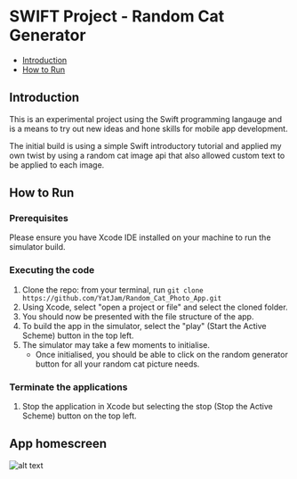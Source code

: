 # SWIFT Project - Random Cat Generator

* [Introduction](#introduction)
* [How to Run](#howtorun)


## Introduction

This is an experimental project using the Swift programming langauge and is a means to try out new ideas and hone skills for mobile app development.

The initial build is using a simple Swift introductory tutorial and applied my own twist by using a random cat image api that also allowed custom text to be applied to each image.

## How to Run
### Prerequisites
Please ensure you have Xcode IDE installed on your machine to run the simulator build.

### Executing the code
1. Clone the repo: from your terminal, run `git clone https://github.com/YatJam/Random_Cat_Photo_App.git`
1. Using Xcode, select "open a project or file" and select the cloned folder.
1. You should now be presented with the file structure of the app.
1. To build the app in the simulator, select the "play" (Start the Active Scheme) button in the top left.
1. The simulator may take a few moments to initialise. 
    - Once initialised, you should be able to click on the random generator button for all your random cat picture needs.

### Terminate the applications
1. Stop the application in Xcode but selecting the stop (Stop the Active Scheme) button on the top left.

## App homescreen
![alt text](/randomcat.gif)


